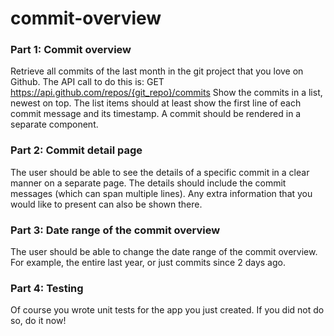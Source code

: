 # commit-overview


### Part 1: Commit overview
Retrieve all commits of the last month in the git project that you love on Github.
The API call to do this is: GET https://api.github.com/repos/{git_repo}/commits
Show the commits in a list, newest on top. The list items should at least show the first line of
each commit message and its timestamp. A commit should be rendered in a separate
component.

### Part 2: Commit detail page
The user should be able to see the details of a specific commit in a clear manner on a separate
page. The details should include the commit messages (which can span multiple lines). Any
extra information that you would like to present can also be shown there.

### Part 3: Date range of the commit overview
The user should be able to change the date range of the commit overview. For example, the
entire last year, or just commits since 2 days ago.

### Part 4: Testing
Of course you wrote unit tests for the app you just created. If you did not do so, do it now!